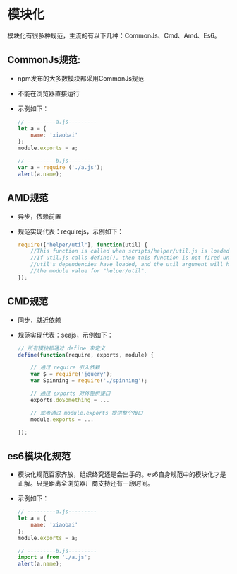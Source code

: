 # 模块化

模块化有很多种规范，主流的有以下几种：CommonJs、Cmd、Amd、Es6。

## CommonJs规范:

* npm发布的大多数模块都采用CommonJs规范
* 不能在浏览器直接运行
* 示例如下：

    ````js
    // ---------a.js---------
    let a = {
        name: 'xiaobai'
    };
    module.exports = a;
    
    // ---------b.js---------
    var a = require ('./a.js');
    alert(a.name);
    ````

## AMD规范

* 异步，依赖前置
* 规范实现代表：requirejs，示例如下：

    ````js
    require(["helper/util"], function(util) {
        //This function is called when scripts/helper/util.js is loaded.
        //If util.js calls define(), then this function is not fired until
        //util's dependencies have loaded, and the util argument will hold
        //the module value for "helper/util".
    });
    ````
 
## CMD规范
 
* 同步，就近依赖
* 规范实现代表：seajs，示例如下：

    ````js
    // 所有模块都通过 define 来定义
    define(function(require, exports, module) {
    
        // 通过 require 引入依赖
        var $ = require('jquery');
        var Spinning = require('./spinning');
    
        // 通过 exports 对外提供接口
        exports.doSomething = ...
    
        // 或者通过 module.exports 提供整个接口
        module.exports = ...
    
    });
    ````

## es6模块化规范

* 模块化规范百家齐放，组织终究还是会出手的。es6自身规范中的模块化才是正解。只是距离全浏览器厂商支持还有一段时间。
* 示例如下：

    ````js
    // ---------a.js---------
    let a = {
        name: 'xiaobai'
    };
    module.exports = a;
    
    // ---------b.js---------
    import a from './a.js';
    alert(a.name);
    ````
